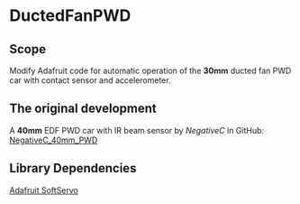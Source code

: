 # DuctedFanPWD

## Scope
Modify Adafruit code for automatic operation of the **30mm** ducted fan PWD car with contact sensor and accelerometer.

## The original development 
A **40mm** EDF PWD car with IR beam sensor by *NegativeC* in GitHub:
[NegativeC_40mm_PWD](http://bit.ly/3sU7J5x)



## Library Dependencies

[Adafruit SoftServo](http://bit.ly/3iGUG2m)
